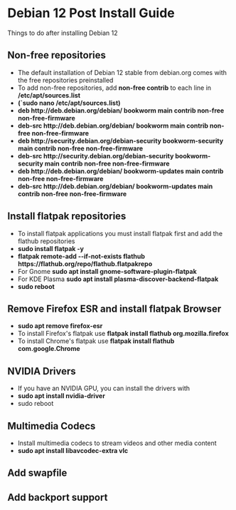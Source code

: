# Debian 12 Post Install Guide

Things to do after installing Debian 12

## Non-free repositories

<ul>
  <li>The default installation of Debian 12 stable from debian.org comes with the free repositories preinstalled</li>
  <li>To add non-free repositories, add <strong>non-free contrib</strong> to each line in <strong>/etc/apt/sources.list</strong></li>
  <li><strong>(`sudo nano /etc/apt/sources.list)</strong></li>
  <li><strong>deb http://deb.debian.org/debian/ bookworm main contrib non-free non-free-firmware</strong></li>
  <li><strong>deb-src http://deb.debian.org/debian/ bookworm main contrib non-free non-free-firmware</strong></li>
  <li><strong>deb http://security.debian.org/debian-security bookworm-security main contrib non-free non-free-firmware</strong></li>
  <li><strong>deb-src http://security.debian.org/debian-security bookworm-security main contrib non-free non-free-firmware</strong></li>
  <li><strong>deb http://deb.debian.org/debian/ bookworm-updates main contrib non-free non-free-firmware</strong></li>
  <li><strong>deb-src http://deb.debian.org/debian/ bookworm-updates main contrib non-free non-free-firmware</strong></li>
</ul>

## Install flatpak repositories

<ul>
  <li>To install flatpak applications you must install flatpak first and add the flathub repositories</li>
  <li><strong>sudo install flatpak -y</strong></li>
  <li><strong>flatpak remote-add --if-not-exists flathub https://flathub.org/repo/flathub.flatpakrepo</strong></li>
  <li>For Gnome <strong>sudo apt install gnome-software-plugin-flatpak</strong></li>
  <li>For KDE Plasma <strong>sudo apt install plasma-discover-backend-flatpak</strong></li>
  <li><strong>sudo reboot</strong></li>
</ul>

## Remove Firefox ESR and install flatpak Browser

<ul>
  <li><strong>sudo apt remove firefox-esr</strong></li>
  <li>To install Firefox's flatpak use <strong>flatpak install flathub org.mozilla.firefox</strong></li>
  <li>To install Chrome's flatpak use <strong>flatpak install flathub com.google.Chrome</strong></li>
</ul>

## NVIDIA Drivers

<ul>
  <li>If you have an NVIDIA GPU, you can install the drivers with</li>
  <li><strong>sudo apt install nvidia-driver</strong></li>
  <li>sudo reboot</li>
</ul>

## Multimedia Codecs

<ul>
  <li>Install multimedia codecs to stream videos and other media content</li>
  <li><strong>sudo apt install libavcodec-extra vlc</strong></li>
</ul>

## Add swapfile

## Add backport support
